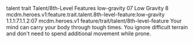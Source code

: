 <ability>
  <metadata>
    <class>talent</class>
    <feature_type>trait</feature_type>
    <file_dpath>Talent/8th-Level Features</file_dpath>
    <item_id>low-gravity</item_id>
    <item_index>07</item_index>
    <item_name>Low Gravity</item_name>
    <level>8</level>
    <scc>mcdm.heroes.v1:feature.trait.talent.8th-level-feature:low-gravity</scc>
    <scdc>1.1.1:7.1.1.2:07</scdc>
    <source>mcdm.heroes.v1</source>
    <type>feature/trait/talent/8th-level-feature</type>
  </metadata>
  <effects>
    <effect type="mundane">Your mind can carry your body through tough times. You ignore difficult terrain and don&apos;t need to spend additional movement while prone.</effect>
  </effects>
</ability>
